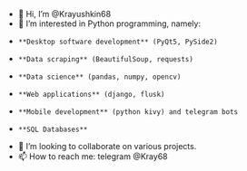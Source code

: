 - 👋 Hi, I’m @Krayushkin68
- 👀 I’m interested in Python programming, namely:
-     **Desktop software development** (PyQt5, PySide2)
-     **Data scraping** (BeautifulSoup, requests)
-     **Data science** (pandas, numpy, opencv)
-     **Web applications** (django, flusk)
-     **Mobile development** (python kivy) and telegram bots
-     **SQL Databases**
- 💞️ I’m looking to collaborate on various projects.
- 📫 How to reach me: telegram @Kray68

<!---
Krayushkin68/Krayushkin68 is a ✨ special ✨ repository because its `README.md` (this file) appears on your GitHub profile.
You can click the Preview link to take a look at your changes.
--->

